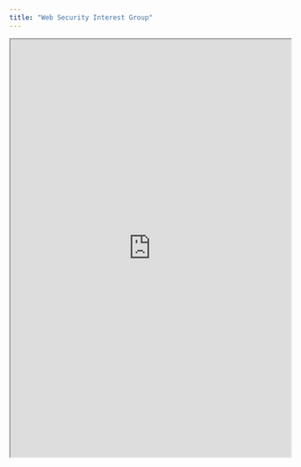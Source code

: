 ```yaml
---
title: "Web Security Interest Group"
---
```



<iframe height="750" width="100%" src="https://ewelton.github.io/ktest/wiki.html#Web%20Security%20Interest%20Group"></iframe>
